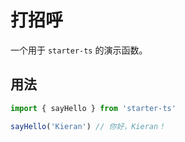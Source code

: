 # 打招呼

一个用于 `starter-ts` 的演示函数。

## 用法

```js
import { sayHello } from 'starter-ts'

sayHello('Kieran') // 你好，Kieran！
```
